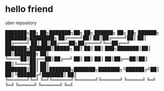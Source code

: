 # hello friend
uber repository



███████╗██╗  ██╗███████╗██╗     ██╗      ██████╗ ██╗  ██╗ ██████╗ ███████╗████████╗
██╔════╝██║  ██║██╔════╝██║     ██║     ██╔════╝ ██║  ██║██╔═══██╗██╔════╝╚══██╔══╝
███████╗███████║█████╗  ██║     ██║     ██║  ███╗███████║██║   ██║███████╗   ██║   
╚════██║██╔══██║██╔══╝  ██║     ██║     ██║   ██║██╔══██║██║   ██║╚════██║   ██║   
███████║██║  ██║███████╗███████╗███████╗╚██████╔╝██║  ██║╚██████╔╝███████║   ██║   
╚══════╝╚═╝  ╚═╝╚══════╝╚══════╝╚══════╝ ╚═════╝ ╚═╝  ╚═╝ ╚═════╝ ╚══════╝   ╚═╝   
                                                                                   
                                                                                   
                                                                                   
                                                                                   
                                                                                   
                                                                                   
                                                                                   
                                                                                   

